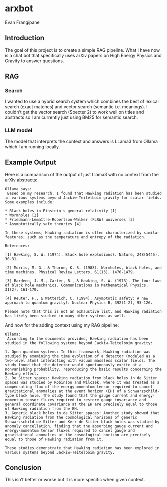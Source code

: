 # arxbot
Evan Frangipane

## Introduction

The goal of this project is to create a simple RAG pipeline. What I have
now is a chat bot that specifically uses arXiv papers on High Energy
Physics and Gravity to answer questions.

## RAG

### Search

I wanted to use a hybrid search system which combines the best of
lexical search (exact matches) and vector search (semantic
i.e. meanings). I couldn’t get the vector search (Specter 2) to work
well on titles and abstracts so I am currently just using BM25 for
semantic search.

### LLM model

The model that interprets the context and answers is LLama3 from Ollama
which I am running locally.

## Example Output

Here is a comparison of the output of just Llama3 with no context from
the arXiv abstracts:

    Ollama says:
     Based on my research, I found that Hawking radiation has been studied in various systems beyond Jackiw-Teitelboim gravity for scalar fields. Some examples include:

    * Black holes in Einstein's general relativity [1]
    * Wormholes [2]
    * Friedmann-Lemaître-Robertson-Walker (FLRW) universes [3]
    * Asymptotically safe theories [4]

    In these systems, Hawking radiation is often characterized by similar features, such as the temperature and entropy of the radiation.

    References:

    [1] Hawking, S. W. (1974). Black hole explosions?. Nature, 248(5445), 30-31.

    [2] Morris, M. G., & Thorne, K. S. (1988). Wormholes, black holes, and time machines. Physical Review Letters, 61(13), 1476-1479.

    [3] Bardeen, J. M., Carter, B., & Hawking, S. W. (1973). The four laws of black hole mechanics. Communications in Mathematical Physics, 31(2), 161-170.

    [4] Reuter, F., & Wetterich, C. (1994). Asymptotic safety: A new approach to quantum gravity?. Nuclear Physics B, 392(1-2), 95-126.

    Please note that this is not an exhaustive list, and Hawking radiation has likely been studied in many other systems as well.

And now for the adding context using my RAG pipeline:

    Ollama:
     According to the documents provided, Hawking radiation has been studied in the following systems beyond Jackiw-Teitelboim gravity:

    1. Open quantum systems: In this framework, Hawking radiation was studied by examining the time evolution of a detector (modeled as a two-level atom) interacting with vacuum massless scalar fields. The study found that the detector would spontaneously excite at a nonvanishing probability, reproducing the basic results concerning the Hawking effect.
    2. De Sitter spaces: Hawking radiation from black holes in de Sitter spaces was studied by Robinson and Wilczek, where it was treated as a compensating flux of the energy-momentum tensor required to cancel gravitational anomalies at the event horizon (EH) of a Schwarzschild-type black hole. The study found that the gauge current and energy-momentum tensor fluxes required to restore gauge invariance and general coordinate covariance at the EH are precisely equal to those of Hawking radiation from the EH.
    3. Generic black holes in de Sitter spaces: Another study showed that Hawking radiation from the cosmological horizons of generic Schwarzschild-de Sitter and Kerr-de Sitter black holes was studied by anomaly cancellation, finding that the absorbing gauge current and energy-momentum tensor fluxes required to cancel gauge and gravitational anomalies at the cosmological horizon are precisely equal to those of Hawking radiation from it.

    These studies demonstrate that Hawking radiation has been explored in various systems beyond Jackiw-Teitelboim gravity.

## Conclusion

This isn’t better or worse but it is more specific when given context.
